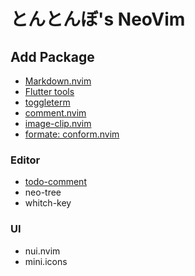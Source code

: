 # とんとんぼ's NeoVim

## Add Package

- [Markdown.nvim](https://github.com/MeanderingProgrammer/markdown.nvim)
- [Flutter tools](https://github.com/akinsho/flutter-tools.nvim)
- [toggleterm](https://github.com/akinsho/toggleterm.nvim)
- [comment.nvim](https://github.com/numToStr/Comment.nvim)
- [image-clip.nvim](https://github.com/HakonHarnes/img-clip.nvim)
- [formate: conform.nvim](https://github.com/stevearc/conform.nvim)

### Editor

- [todo-comment](https://github.com/folke/todo-comments.nvim)
- neo-tree
- whitch-key

### UI

- nui.nvim
- mini.icons
